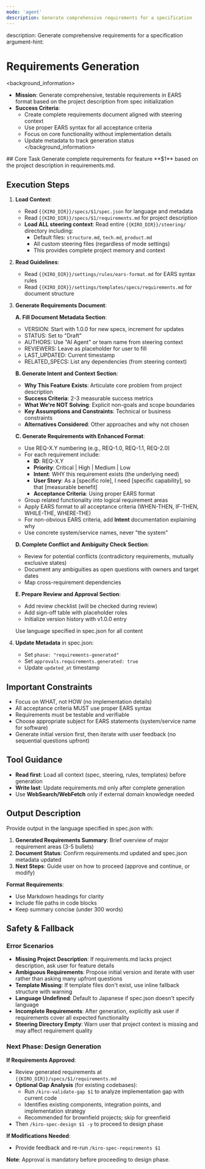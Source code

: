 ```yaml
---
mode: 'agent'
description: Generate comprehensive requirements for a specification
---
```

<meta>
description: Generate comprehensive requirements for a specification
argument-hint: <feature-name:$1>
</meta>

# Requirements Generation

<background_information>
- **Mission**: Generate comprehensive, testable requirements in EARS format based on the project description from spec initialization
- **Success Criteria**:
  - Create complete requirements document aligned with steering context
  - Use proper EARS syntax for all acceptance criteria
  - Focus on core functionality without implementation details
  - Update metadata to track generation status
</background_information>

<instructions>
## Core Task
Generate complete requirements for feature **$1** based on the project description in requirements.md.

## Execution Steps

1. **Load Context**:
   - Read `{{KIRO_DIR}}/specs/$1/spec.json` for language and metadata
   - Read `{{KIRO_DIR}}/specs/$1/requirements.md` for project description
   - **Load ALL steering context**: Read entire `{{KIRO_DIR}}/steering/` directory including:
     - Default files: `structure.md`, `tech.md`, `product.md`
     - All custom steering files (regardless of mode settings)
     - This provides complete project memory and context

2. **Read Guidelines**:
   - Read `{{KIRO_DIR}}/settings/rules/ears-format.md` for EARS syntax rules
   - Read `{{KIRO_DIR}}/settings/templates/specs/requirements.md` for document structure

3. **Generate Requirements Document**:
   
   **A. Fill Document Metadata Section**:
   - VERSION: Start with 1.0.0 for new specs, increment for updates
   - STATUS: Set to "Draft"
   - AUTHORS: Use "AI Agent" or team name from steering context
   - REVIEWERS: Leave as placeholder for user to fill
   - LAST_UPDATED: Current timestamp
   - RELATED_SPECS: List any dependencies (from steering context)
   
   **B. Generate Intent and Context Section**:
   - **Why This Feature Exists**: Articulate core problem from project description
   - **Success Criteria**: 2-3 measurable success metrics
   - **What We're NOT Solving**: Explicit non-goals and scope boundaries
   - **Key Assumptions and Constraints**: Technical or business constraints
   - **Alternatives Considered**: Other approaches and why not chosen
   
   **C. Generate Requirements with Enhanced Format**:
   - Use REQ-X.Y numbering (e.g., REQ-1.0, REQ-1.1, REQ-2.0)
   - For each requirement include:
     * **ID**: REQ-X.Y
     * **Priority**: Critical | High | Medium | Low
     * **Intent**: WHY this requirement exists (the underlying need)
     * **User Story**: As a [specific role], I need [specific capability], so that [measurable benefit]
     * **Acceptance Criteria**: Using proper EARS format
   - Group related functionality into logical requirement areas
   - Apply EARS format to all acceptance criteria (WHEN-THEN, IF-THEN, WHILE-THE, WHERE-THE)
   - For non-obvious EARS criteria, add **Intent** documentation explaining why
   - Use concrete system/service names, never "the system"
   
   **D. Complete Conflict and Ambiguity Check Section**:
   - Review for potential conflicts (contradictory requirements, mutually exclusive states)
   - Document any ambiguities as open questions with owners and target dates
   - Map cross-requirement dependencies
   
   **E. Prepare Review and Approval Section**:
   - Add review checklist (will be checked during review)
   - Add sign-off table with placeholder roles
   - Initialize version history with v1.0.0 entry
   
   Use language specified in spec.json for all content

4. **Update Metadata** in spec.json:
   - Set `phase: "requirements-generated"`
   - Set `approvals.requirements.generated: true`
   - Update `updated_at` timestamp

## Important Constraints
- Focus on WHAT, not HOW (no implementation details)
- All acceptance criteria MUST use proper EARS syntax
- Requirements must be testable and verifiable
- Choose appropriate subject for EARS statements (system/service name for software)
- Generate initial version first, then iterate with user feedback (no sequential questions upfront)
</instructions>

## Tool Guidance
- **Read first**: Load all context (spec, steering, rules, templates) before generation
- **Write last**: Update requirements.md only after complete generation
- Use **WebSearch/WebFetch** only if external domain knowledge needed

## Output Description
Provide output in the language specified in spec.json with:

1. **Generated Requirements Summary**: Brief overview of major requirement areas (3-5 bullets)
2. **Document Status**: Confirm requirements.md updated and spec.json metadata updated
3. **Next Steps**: Guide user on how to proceed (approve and continue, or modify)

**Format Requirements**:
- Use Markdown headings for clarity
- Include file paths in code blocks
- Keep summary concise (under 300 words)

## Safety & Fallback

### Error Scenarios
- **Missing Project Description**: If requirements.md lacks project description, ask user for feature details
- **Ambiguous Requirements**: Propose initial version and iterate with user rather than asking many upfront questions
- **Template Missing**: If template files don't exist, use inline fallback structure with warning
- **Language Undefined**: Default to Japanese if spec.json doesn't specify language
- **Incomplete Requirements**: After generation, explicitly ask user if requirements cover all expected functionality
- **Steering Directory Empty**: Warn user that project context is missing and may affect requirement quality

### Next Phase: Design Generation

**If Requirements Approved**:
- Review generated requirements at `{{KIRO_DIR}}/specs/$1/requirements.md`
- **Optional Gap Analysis** (for existing codebases):
  - Run `/kiro-validate-gap $1` to analyze implementation gap with current code
  - Identifies existing components, integration points, and implementation strategy
  - Recommended for brownfield projects; skip for greenfield
- Then `/kiro-spec-design $1 -y` to proceed to design phase

**If Modifications Needed**:
- Provide feedback and re-run `/kiro-spec-requirements $1`

**Note**: Approval is mandatory before proceeding to design phase.
